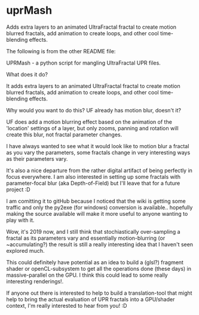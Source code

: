 uprMash
=======

Adds extra layers to an animated UltraFractal fractal to create motion blurred fractals, add animation to create loops, and other cool time-blending effects.

The following is from the other README file:

UPRMash - a python script for mangling UltraFractal UPR files.

What does it do?

It adds extra layers to an animated UltraFractal fractal to create motion blurred fractals, add animation to create loops, and other cool time-blending effects.


Why would you want to do this? UF already has motion blur, doesn't it?

UF does add a motion blurring effect based on the animation of the 'location' settings of a layer, but only zooms, panning and rotation will create this blur, not fractal parameter changes.

I have always wanted to see what it would look like to motion blur a fractal as you vary the parameters, some fractals change in very interesting ways as their parameters vary.


It's also a nice departure from the rather digital artifact of being perfectly in focus everywhere. I am also interested in setting up some fractals with parameter-focal blur (aka Depth-of-Field) but I'll leave that for a future project :D


I am comitting it to gitHub because I noticed that the wiki is getting some traffic and only the py2exe (for windows) conversion is available.. hopefully making the source available will make it more useful to anyone wanting to play with it.


Wow, it's 2019 now, and I still think that stochiastically over-sampling a fractal as its parameters vary and essentially motion-blurring (or ~accumulating?) the result is still a really interesting idea that I haven't seen explored much. 

This could definitely have potential as an idea to build a (glsl?) fragment shader or openCL-subsystem to get all the operations done (these days) in massive-parallel on the GPU. I think this could lead to some really interesting renderings!.

If anyone out there is interested to help to build a translation-tool that might help to bring the actual evaluation of UPR fractals into a GPU/shader context, I'm really interested to hear from you! :D
